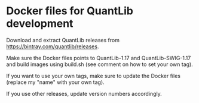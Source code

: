 # Docker files for QuantLib development

Download and extract QuantLib releases from https://bintray.com/quantlib/releases.

Make sure the Docker files points to QuantLib-1.17 and QuantLib-SWIG-1.17 and build images using build.sh (see comment on how to set your own tag).

If you want to use your own tags, make sure to update the Docker files (replace my "name" with your own tag).

If you use other releases, update version numbers accordingly.
